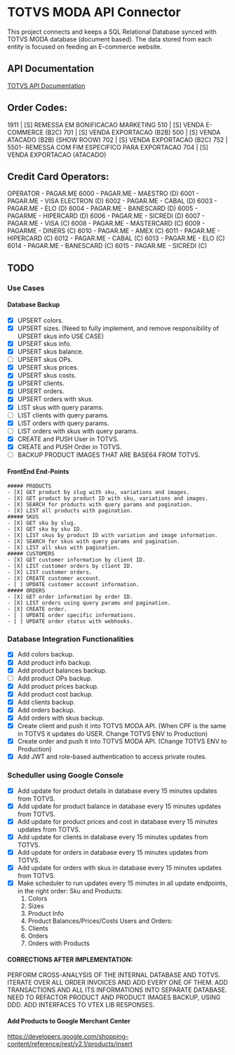 # TOTVS MODA API Connector

This project connects and keeps a SQL Relational Database synced with TOTVS MODA database (document based). The data stored from each entity is focused on feeding an E-commerce website.

## API Documentation

[TOTVS API Documentation](https://tdn.totvs.com.br/pages/releaseview.action?pageId=532385018)

## Order Codes:
 1911           | [S] REMESSA EM BONIFICACAO MARKETING
 510            | [S] VENDA E-COMMERCE (B2C)
 701            | [S] VENDA EXPORTACAO (B2B)
 500            | [S] VENDA ATACADO (B2B) (SHOW ROOW)
 702            | [S] VENDA EXPORTACAO (B2C)
 752            | 5501- REMESSA COM FIM ESPECIFICO PARA EXPORTACAO
 704            | [S] VENDA EXPORTACAO (ATACADO)

## Credit Card Operators:
OPERATOR - PAGAR.ME
 6000 - PAGAR.ME - MAESTRO (D)
 6001 - PAGAR.ME - VISA ELECTRON (D)
 6002 - PAGAR.ME - CABAL (D)
 6003 - PAGAR.ME - ELO (D)
 6004 - PAGAR.ME - BANESCARD (D)
 6005 - PAGARME - HIPERCARD (D)
 6006 - PAGAR.ME - SICREDI (D)
 6007 - PAGAR.ME - VISA (C)
 6008 - PAGAR.ME - MASTERCARD (C)
 6009 - PAGARME - DINERS (C)
 6010 - PAGAR.ME - AMEX (C)
 6011 - PAGAR.ME - HIPERCARD (C)
 6012 - PAGAR.ME - CABAL (C)
 6013 - PAGAR.ME - ELO (C)
 6014 - PAGAR.ME - BANESCARD (C)
 6015 - PAGAR.ME - SICREDI (C)

## TODO

### Use Cases
  #### Database Backup 
  - [X] UPSERT colors.
  - [X] UPSERT sizes. (Need to fully implement, and remove responsibility of UPSERT skus info USE CASE)
  - [X] UPSERT skus info.
  - [X] UPSERT skus balance.
  - [ ] UPSERT skus OPs.
  - [X] UPSERT skus prices.
  - [X] UPSERT skus costs.
  - [X] UPSERT clients.
  - [X] UPSERT orders.
  - [X] UPSERT orders with skus.
  - [X] LIST skus with query params.
  - [ ] LIST clients with query params.
  - [X] LIST orders with query params.
  - [ ] LIST orders with skus with query params.
  - [X] CREATE and PUSH User in TOTVS.
  - [X] CREATE and PUSH Order in TOTVS.
  - [ ] BACKUP PRODUCT IMAGES THAT ARE BASE64 FROM TOTVS.

  #### FrontEnd End-Points 
    ##### PRODUCTS
    - [X] GET product by slug with sku, variations and images.
    - [X] GET product by product ID with sku, variations and images.
    - [X] SEARCH for products with query params and pagination.
    - [X] LIST all products with pagination.
    ##### SKUS
    - [X] GET sku by slug.
    - [X] GET sku by sku ID.
    - [X] LIST skus by product ID with variation and image information.
    - [X] SEARCH for skus with query params and pagination.
    - [X] LIST all skus with pagination.
    ##### CUSTOMERS
    - [X] GET customer information by client ID.
    - [X] LIST customer orders by client ID.
    - [X] LIST customer orders.
    - [X] CREATE customer account.
    - [ ] UPDATE customer account information.
    ##### ORDERS
    - [X] GET order information by order ID.
    - [X] LIST orders using query params and pagination.
    - [X] CREATE order. 
    - [ ] UPDATE order specific informations.
    - [ ] UPDATE order status with webhooks.


### Database Integration Functionalities
- [X] Add colors backup.
- [X] Add product info backup.
- [X] Add product balances backup.
- [ ] Add product OPs backup.
- [X] Add product prices backup.
- [X] Add product cost backup.
- [X] Add clients backup.
- [X] Add orders backup.
- [X] Add orders with skus backup.
- [X] Create client and push it into TOTVS MODA API. (When CPF is the same in TOTVS it updates do USER. Change TOTVS ENV to Production)
- [X] Create order and push it into TOTVS MODA API. (Change TOTVS ENV to Production)
- [X] Add JWT and role-based authentication to access private routes.

### Scheduller using Google Console
- [X] Add update for product details in database every 15 minutes updates from TOTVS.
- [X] Add update for product balance in database every 15 minutes updates from TOTVS.
- [X] Add update for product prices and cost in database every 15 minutes updates from TOTVS.
- [X] Add update for clients in database every 15 minutes updates from TOTVS.
- [X] Add update for orders in database every 15 minutes updates from TOTVS.
- [X] Add update for orders with skus in database every 15 minutes updates from TOTVS.
- [X] Make scheduler to run updates every 15 minutes in all update endpoints, in the right order:
  Sku and Products:
  1. Colors
  2. Sizes
  3. Product Info
  4. Product Balances/Prices/Costs
  Users and Orders:
  1. Clients
  2. Orders
  3. Orders with Products

#### CORRECTIONS AFTER IMPLEMENTATION:
PERFORM CROSS-ANALYSIS OF THE INTERNAL DATABASE AND TOTVS.
ITERATE OVER ALL ORDER INVOICES AND ADD EVERY ONE OF THEM.
ADD TRANSACTIONS AND ALL ITS INFORMATIONS INTO SEPARATE DATABASE.
NEED TO REFACTOR PRODUCT AND PRODUCT IMAGES BACKUP, USING DDD.
ADD INTERFACES TO VTEX LIB RESPONSES.


#### Add Products to Google Merchant Center
https://developers.google.com/shopping-content/reference/rest/v2.1/products/insert
